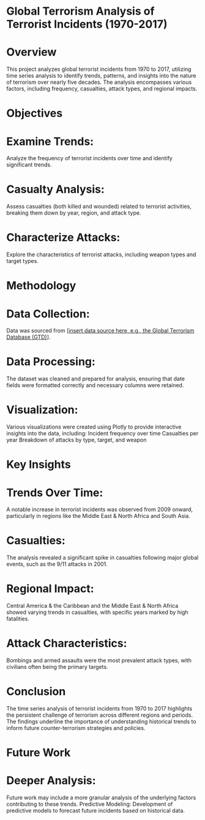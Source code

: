 # Global Terrorism Analysis of Terrorist Incidents (1970-2017)
# Overview
This project analyzes global terrorist incidents from 1970 to 2017, utilizing time series analysis to identify trends, patterns, and insights into the nature of terrorism over nearly five decades. The analysis encompasses various factors, including frequency, casualties, attack types, and regional impacts.

# Objectives
# Examine Trends: 
Analyze the frequency of terrorist incidents over time and identify significant trends.
# Casualty Analysis: 
Assess casualties (both killed and wounded) related to terrorist activities, breaking them down by year, region, and attack type.
# Characterize Attacks: 
Explore the characteristics of terrorist attacks, including weapon types and target types.
# Methodology
# Data Collection: 
Data was sourced from [[insert data source here, e.g., the Global Terrorism Database (GTD)](https://www.kaggle.com/datasets/START-UMD/gtd/data)].
# Data Processing: 
The dataset was cleaned and prepared for analysis, ensuring that date fields were formatted correctly and necessary columns were retained.
# Visualization: 
Various visualizations were created using Plotly to provide interactive insights into the data, including:
Incident frequency over time
Casualties per year
Breakdown of attacks by type, target, and weapon
# Key Insights
# Trends Over Time: 
A notable increase in terrorist incidents was observed from 2009 onward, particularly in regions like the Middle East & North Africa and South Asia.
# Casualties: 
The analysis revealed a significant spike in casualties following major global events, such as the 9/11 attacks in 2001.
# Regional Impact: 
Central America & the Caribbean and the Middle East & North Africa showed varying trends in casualties, with specific years marked by high fatalities.
# Attack Characteristics: 
Bombings and armed assaults were the most prevalent attack types, with civilians often being the primary targets.
# Conclusion
The time series analysis of terrorist incidents from 1970 to 2017 highlights the persistent challenge of terrorism across different regions and periods. The findings underline the importance of understanding historical trends to inform future counter-terrorism strategies and policies.

# Future Work
# Deeper Analysis: 
Future work may include a more granular analysis of the underlying factors contributing to these trends.
Predictive Modeling: Development of predictive models to forecast future incidents based on historical data.
